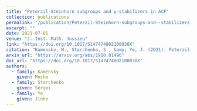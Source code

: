 ```yaml
---
title: "Peterzil-Steinhorn subgroups and μ-stabilizers in ACF"
collection: publications
permalink: "/publication/Peterzil-Steinhorn-subgroups-and--stabilizers-in-ACF"
excerpt: ""
date: 2021-07-01
venue: "J. Inst. Math. Jussieu"
link: "https://doi.org/10.1017/S147474802100030X"
citation: "Kamensky, M., Starchenko, S., &amp; Ye, J. (2021). Peterzil-Steinhorn subgroups and μ-stabilizers in ACF. <i>J. Inst. Math. Jussieu</i>, 1–20. https://doi.org/10.1017/S147474802100030X"
arxiv_url: "https://arxiv.org/abs/1910.01496"
doi_url: "https://doi.org/10.1017/S147474802100030X"
authors:
  - family: Kamensky
    given: Moshe
  - family: Starchenko
    given: Sergei
  - family: Ye
    given: Jinhe
---
```



